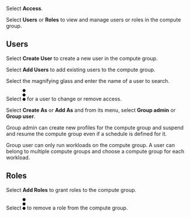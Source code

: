 
Select **Access**.

Select **Users** or **Roles** to view and manage users or roles in the compute group.

## Users


Select **Create User** to create a new user in the compute group.

Select **Add Users** to add existing users to the compute group.

Select the magnifying glass and enter the name of a user to search.

Select ![""](Images/zsz1597101912145.svg) for a user to change or remove access.

Select **Create As** or **Add As** and from its menu, select **Group admin** or **Group user**.

Group admin can create new profiles for the compute group and suspend and resume the compute group even if a schedule is defined for it.

Group user can only run workloads on the compute group. A user can belong to multiple compute groups and choose a compute group for each workload.

## Roles


Select **Add Roles** to grant roles to the compute group.

Select ![""](Images/zsz1597101912145.svg) to remove a role from the compute group.


